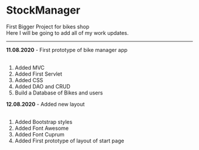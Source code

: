 # StockManager
First Bigger Project for bikes shop
<br/>
Here I will be going to add all of my work updates.<br/>
<hr>
<b>11.08.2020</b> - First prototype of bike manager app<br/><br/>

1. Added MVC
2. Added First Servlet
3. Added CSS
4. Added DAO and CRUD
5. Build a Database of Bikes and users

<b>12.08.2020</b> - Added new layout<br/><br/>

1. Added Bootstrap styles
2. Added Font Awesome
3. Added Font Cuprum
4. Added First prototype of layout of start page
